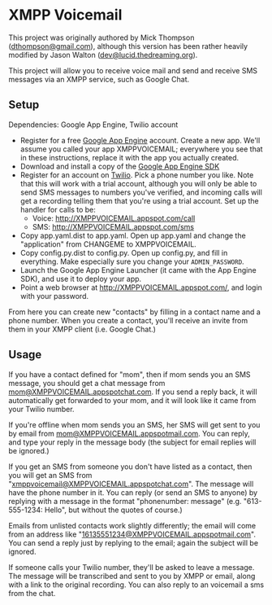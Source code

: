 XMPP Voicemail
==============

This project was originally authored by Mick Thompson (dthompson@gmail.com),
although this version has been rather heavily modified by Jason Walton
(dev@lucid.thedreaming.org).

This project will allow you to receive voice mail and send and receive SMS
messages via an XMPP service, such as Google Chat.

Setup
-----

Dependencies: Google App Engine, Twilio account

 - Register for a free [Google App Engine](https://developers.google.com/appengine/)
   account.  Create a new app.  We'll assume you called your app XMPPVOICEMAIL;
   everywhere you see that in these instructions, replace it with the app you
   actually created.
 - Download and install a copy of the [Google App Engine SDK](https://developers.google.com/appengine/downloads)
 - Register for an account on [Twilio](https://www.twilio.com/).  Pick a phone
   number you like.  Note that this will work with a trial account, although
   you will only be able to send SMS messages to numbers you've verified, and
   incoming calls will get a recording telling them that you're using a trial
   account.  Set up the handler for calls to be:
   - Voice: http://XMPPVOICEMAIL.appspot.com/call
   - SMS: http://XMPPVOICEMAIL.appspot.com/sms
 - Copy app.yaml.dist to app.yaml.  Open up app.yaml and change the
   "application" from CHANGEME to XMPPVOICEMAIL.
 - Copy config.py.dist to config.py. Open up config.py, and fill in everything.
   Make especially sure you change your `ADMIN_PASSWORD`.
 - Launch the Google App Engine Launcher (it came with the App Engine SDK),
   and use it to deploy your app.
 - Point a web browser at http://XMPPVOICEMAIL.appspot.com/, and login with
   your password.

From here you can create new "contacts" by filling in a contact name and a
phone number.  When you create a contact, you'll receive an invite from them
in your XMPP client (i.e. Google Chat.)

Usage
-----

If you have a contact defined for "mom", then if mom sends you an SMS message,
you should get a chat message from mom@XMPPVOICEMAIL.appspotchat.com.  If you
send a reply back, it will automatically get forwarded to your mom, and it
will look like it came from your Twilio number.

If you're offline when mom sends you an SMS, her SMS will get sent to you by
email from mom@XMPPVOICEMAIL.appspotmail.com.  You can reply, and type your
reply in the message body (the subject for email replies will be ignored.)

If you get an SMS from someone you don't have listed as a contact, then you
will get an SMS from "xmppvoicemail@XMPPVOICEMAIL.appspotchat.com".  The
message will have the phone number in it.  You can reply (or send an SMS to
anyone) by replying with a message in the format "phonenumber: message"
(e.g. "613-555-1234: Hello", but without the quotes of course.)

Emails from unlisted contacts work slightly differently; the email will come
from an address like "16135551234@XMPPVOICEMAIL.appspotmail.com".  You can
send a reply just by replying to the email; again the subject will be ignored.

If someone calls your Twilio number, they'll be asked to leave a message.
The message will be transcribed and sent to you by XMPP or email, along with a
link to the original recording.  You can also reply to an voicemail a sms from
the chat.

